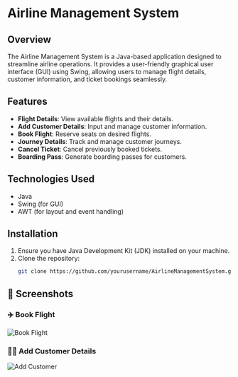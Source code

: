 # Airline Management System

## Overview
The Airline Management System is a Java-based application designed to streamline airline operations. It provides a user-friendly graphical user interface (GUI) using Swing, allowing users to manage flight details, customer information, and ticket bookings seamlessly.

## Features
- **Flight Details**: View available flights and their details.
- **Add Customer Details**: Input and manage customer information.
- **Book Flight**: Reserve seats on desired flights.
- **Journey Details**: Track and manage customer journeys.
- **Cancel Ticket**: Cancel previously booked tickets.
- **Boarding Pass**: Generate boarding passes for customers.

## Technologies Used
- Java
- Swing (for GUI)
- AWT (for layout and event handling)

## Installation
1. Ensure you have Java Development Kit (JDK) installed on your machine.
2. Clone the repository:
   ```bash
   git clone https://github.com/yourusername/AirlineManagementSystem.git

## 📸 Screenshots

### ✈️ Book Flight
![Book Flight](https://github.com/YOUR_USERNAME/YOUR_REPO/blob/main/book-flight.jpg)

### 🧑‍💼 Add Customer Details
![Add Customer](https://github.com/YOUR_USERNAME/YOUR_REPO/blob/main/add-customer.jpg)
